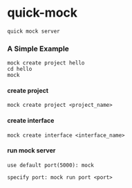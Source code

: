 # quick-mock
    quick mock server


### A Simple Example
```
mock create project hello
cd hello
mock
```

#### create project
```
mock create project <project_name>
```

#### create interface
```
mock create interface <interface_name>
```

#### run mock server
```
use default port(5000): mock

specify port: mock run port <port>
```
